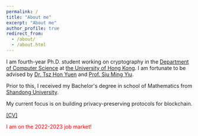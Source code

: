 ```yaml
---
permalink: /
title: "About me"
excerpt: "About me"
author_profile: true
redirect_from: 
  - /about/
  - /about.html
---
```


I am fourth-year Ph.D. student working on cryptography in the [Department of Computer Science](https://www.cs.hku.hk/) at [the University of Hong Kong](https://www.hku.hk/). I am fortunate to be advised by [Dr. Tsz Hon Yuen](https://thyuen.github.io/) and [Prof. Siu Ming Yiu](https://www.cs.hku.hk/people/academic-staff/smyiu). 

Prior to this, I received my Bachelor's degree in school of Mathematics from [Shandong University](https://en.sdu.edu.cn/).

My current focus is on building privacy-preserving protocols for blockchain.

[[CV]](https://xrqin.github.io/xianrui_qin_CV.pdf)

<font color="red"> I am on the 2022-2023 job market!

